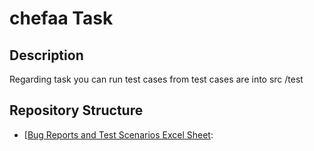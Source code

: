 # chefaa Task

## Description
Regarding task you can run test cases from test cases are into src /test

## Repository Structure

- [[Bug Reports and Test Scenarios Excel Sheet](BUG_REPORT.md):

